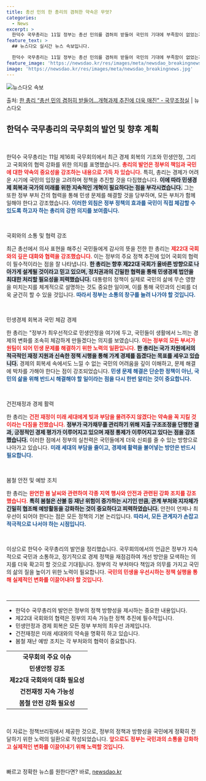 ```yaml
---
title: 총선 민의 한 총리의 겸허한 약속은 무엇?
categories:
  - News
excerpt: >
  한덕수 국무총리는 11일 정부는 총선 민의를 겸허히 받들어 국민의 기대에 부족함이 없었는지 국정 전반을 되돌…
feature_text: >
  ## 뉴스다오 실시간 뉴스 속보입니다.

  한덕수 국무총리는 11일 정부는 총선 민의를 겸허히 받들어 국민의 기대에 부족함이 없었는지 국정 전반을 되돌…
feature_image: 'https://newsdao.kr/res/images/meta/newsdao_breakingnews.jpg'
image: 'https://newsdao.kr/res/images/meta/newsdao_breakingnews.jpg'
---
```


![뉴스다오 속보](https://newsdao.kr/res/images/meta/newsdao_breakingnews.jpg)

<p>출처: <a href="https://newsdao.kr/3568" rel="dofollow">한 총리 “총선 민의 겸허히 받들어…개혁과제 추진에 더욱 매진” - 국무조정실</a> | 뉴스다오</p>

<h2 data-ke-size="size26">한덕수 국무총리의 국무회의 발언 및 향후 계획</h2>

<p data-ke-size="size16">&nbsp;</p>

한덕수 국무총리는 11일 제16회 국무회의에서 최근 경제 회복의 기조와 민생안정, 그리고 국회와의 협력 강화를 위한 의지를 표명했습니다. <b><span style="color: #ee2323;">총리의 발언은 정부의 책임과 국민에 대한 약속의 중요성을 강조하는 내용으로 가득 차 있습니다.</span></b> 특히, 총리는 경제가 어려운 시기에 국민의 입장을 고려하며 정책을 추진할 것을 다짐했습니다. <b><span style="background-color: #21538527;">이에 따라 민생경제 회복과 국가의 미래를 위한 지속적인 개혁이 필요하다는 점을 부각시켰습니다.</span></b> 그는 또한 정부 부처 간의 협력을 통해 민생 문제를 해결할 것을 당부하며, 모든 부처가 함께 일해야 한다고 강조했습니다. <b><span style="color: #1a5490;">이러한 외침은 정부 정책의 효과를 국민이 직접 체감할 수 있도록 하고자 하는 총리의 강한 의지를 보여줍니다.</span></b>

<p data-ke-size="size16">&nbsp;</p>

국회와의 소통 및 협력 강조

최근 총선에서 의사 표현을 해주신 국민들에게 감사의 뜻을 전한 한 총리는 <b><span style="color: #ee2323;">제22대 국회와의 깊은 대화와 협력을 강조했습니다.</span></b> 이는 정부의 주요 정책 추진에 있어 국회의 협력이 필수적이라는 점을 잘 나타냅니다. <b><span style="background-color: #21538527;">한 총리는 향후 제22대 국회가 올바른 방향으로 나아가게 설계될 것이라고 믿고 있으며, 정치권과의 긴밀한 협력을 통해 민생경제 법안을 최대한 처리할 필요성을 피력했습니다.</span></b> 대통령의 정책이 실제로 국민의 삶에 무슨 영향을 미치는지를 체계적으로 설명하는 것도 중요한 일이며, 이를 통해 국민과의 신뢰를 더욱 굳건히 할 수 있을 것입니다. <b><span style="color: #1a5490;">따라서 정부는 소통의 창구를 늘려 나가야 할 것입니다.</span></b>

<p data-ke-size="size16">&nbsp;</p>

민생경제 회복과 국민 체감 경제

한 총리는 "정부가 최우선적으로 민생안정을 여기에 두고, 국민들이 생활에서 느끼는 경제의 변화를 조속히 체감하게 만들겠다는 의지를 보였습니다. <b><span style="color: #ee2323;">이는 정부의 모든 부서가 원팀이 되어 민생 문제를 해결하기 위한 노력의 일환입니다.</span></b> <b><span style="background-color: #21538527;">한 총리는 국가 차원에서의 적극적인 재정 지원과 신속한 정책 시행을 통해 가계 경제를 돕겠다는 목표를 세우고 있습니다.</span></b> 경제의 회복세 속에서도 느낄 수 없는 국민의 어려움을 깊이 이해하고, 문제 해결에 박차를 가해야 한다는 점이 강조되었습니다. <b><span style="color: #1a5490;">민생 문제 해결은 단순한 정책이 아닌, 국민의 삶을 위해 반드시 해결해야 할 일이라는 점을 다시 한번 알리는 것이 중요합니다.</span></b>

<p data-ke-size="size16">&nbsp;</p>

건전재정과 경제 활력

한 총리는 <b><span style="color: #ee2323;">건전 재정이 미래 세대에게 빚과 부담을 물려주지 않겠다는 약속을 꼭 지킬 것이라는 다짐을 전했습니다.</span></b> <b><span style="background-color: #21538527;">정부가 국가채무를 관리하기 위해 지출 구조조정을 단행한 결과, 긍정적인 경제 평가가 이루어지고 있으며 재정 통제가 이루어지고 있다는 점을 강조했습니다.</span></b> 이러한 점에서 정부의 실천력은 국민들에게 더욱 신뢰를 줄 수 있는 방향으로 나아가고 있습니다. <b><span style="color: #1a5490;">미래 세대의 부담을 줄이고, 경제에 활력을 불어넣는 방안은 반드시 필요합니다.</span></b> 

<p data-ke-size="size16">&nbsp;</p>

봄철 안전 및 예방 조치

한 총리는 <b><span style="color: #ee2323;">완연한 봄 날씨와 관련하여 각종 지역 행사와 안전과 관련된 강화 조치를 강조했습니다.</span></b> <b><span style="background-color: #21538527;">특히 봄철은 산불 등 재난 위험이 증가하는 시기인 만큼, 관계 부처와 지자체가 긴밀히 협조해 예방활동을 강화하는 것이 중요하다고 피력하였습니다.</span></b> 안전이 언제나 최우선이 되어야 한다는 점은 모든 정책의 기본 논리입니다. <b><span style="color: #1a5490;">따라서, 모든 관계자가 손잡고 적극적으로 나서야 하는 시점입니다.</span></b> 

<p data-ke-size="size16">&nbsp;</p>

이상으로 한덕수 국무총리의 발언을 정리했습니다. 국무회의에서의 언급은 정부가 지속적으로 국민과 소통하고, 정기적으로 경제 정책을 재점검하여 개선 방안을 모색하는 의지를 더욱 확고히 할 것으로 기대됩니다. 정부의 각 부처마다 책임과 의무를 가지고 국민의 삶의 질을 높이기 위한 노력이 필요합니다. <b><span style="color: #ee2323;">국민의 민생을 우선시하는 정책 실행을 통해 실제적인 변화를 이끌어내야 할 것입니다.</span></b>
 
<p data-ke-size="size16">&nbsp;</p>

<hr />
<ul>
  <li>한덕수 국무총리의 발언은 정부의 정책 방향성을 제시하는 중요한 내용입니다.</li>
  <li>제22대 국회와의 협력은 정부의 지속 가능한 정책 추진에 필수적입니다.</li>
  <li>민생안정과 경제 회복은 모든 정부 부처의 최우선 과제입니다.</li>
  <li>건전재정은 미래 세대와의 약속을 명확히 하고 있습니다.</li>
  <li>봄철 재난 예방 조치는 각 부처와의 협력이 중요합니다.</li>
</ul>

<table style="width: 100%;">
  <tr>
    <td style="text-align: center; height: 17px;"><b>국무회의 주요 이슈</b></td>
  </tr>
  <tr>
    <td style="text-align: center; height: 17px;"><b>민생안정 강조</b></td>
  </tr>
  <tr>
    <td style="text-align: center; height: 17px;"><b>제22대 국회와의 대화 필요성</b></td>
  </tr>
  <tr>
    <td style="text-align: center; height: 17px;"><b>건전재정 지속 가능성</b></td>
  </tr>
  <tr>
    <td style="text-align: center; height: 17px;"><b>봄철 안전 강화 필요성</b></td>
  </tr>
</table>

<p data-ke-size="size16">&nbsp;</p>

이 자료는 정책브리핑에서 제공한 것으로, 정부의 정책과 방향성을 국민에게 정확히 전달하기 위한 노력의 일환으로 작성되었습니다. <b><span style="color: #ee2323;">앞으로도 정부는 국민과의 소통을 강화하고 실제적인 변화를 이끌어내기 위해 노력할 것입니다.</span></b> 

<p data-ke-size="size16">&nbsp;</p> 

빠르고 정확한 뉴스를 원한다면? 바로, <a href="https://newsdao.kr" rel="dofollow">newsdao.kr</a>


